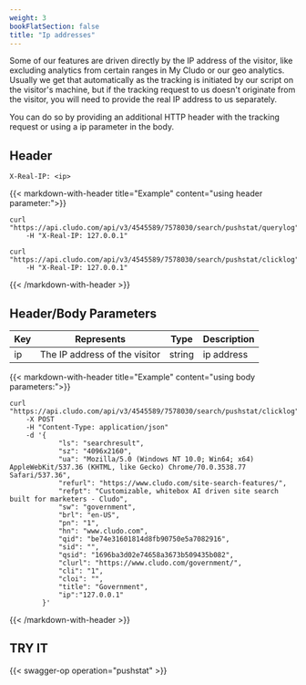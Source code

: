 ```yaml
---
weight: 3
bookFlatSection: false
title: "Ip addresses"
---
```


Some of our features are driven directly by the IP address of the visitor, like excluding analytics from certain ranges in My Cludo or our geo analytics. Usually we get that automatically as the tracking is initiated by our script on the visitor's machine, but if the tracking request to us doesn't originate from the visitor, you will need to provide the real IP address to us separately.

You can do so by providing an additional HTTP header with the tracking request or using a ip parameter in the body.

## Header

`X-Real-IP: <ip>`


{{< markdown-with-header title="Example" content="using header parameter:">}}
```
curl "https://api.cludo.com/api/v3/4545589/7578030/search/pushstat/querylog"
    -H "X-Real-IP: 127.0.0.1"

curl "https://api.cludo.com/api/v3/4545589/7578030/search/pushstat/clicklog"
    -H "X-Real-IP: 127.0.0.1"
```
{{< /markdown-with-header >}}



## Header/Body Parameters

| Key         |Represents|Type| Description                                      |
| ----------- |----      |-------|-----------------------------------------------|
| ip  |The IP address of the visitor       |string    |ip address|

{{< markdown-with-header title="Example" content="using body parameters:">}}
```
curl "https://api.cludo.com/api/v3/4545589/7578030/search/pushstat/clicklog"
    -X POST
    -H "Content-Type: application/json"
    -d '{
            "ls": "searchresult",
            "sz": "4096x2160",
            "ua": "Mozilla/5.0 (Windows NT 10.0; Win64; x64) AppleWebKit/537.36 (KHTML, like Gecko) Chrome/70.0.3538.77 Safari/537.36",
            "refurl": "https://www.cludo.com/site-search-features/",
            "refpt": "Customizable, whitebox AI driven site search built for marketers - Cludo",
            "sw": "government",
            "brl": "en-US",
            "pn": "1",
            "hn": "www.cludo.com",
            "qid": "be74e31601814d8fb90750e5a7082916",
            "sid": "",
            "qsid": "1696ba3d02e74658a3673b509435b082",
            "clurl": "https://www.cludo.com/government/",
            "cli": "1",
            "cloi": "",
            "title": "Government",
            "ip":"127.0.0.1"
        }'
```
{{< /markdown-with-header >}} 

 



## TRY IT
{{< swagger-op operation="pushstat" >}}
